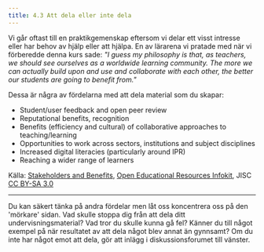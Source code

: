 ```yaml
---
title: 4.3 Att dela eller inte dela
---
```


Vi går oftast till en praktikgemenskap eftersom vi delar ett visst intresse eller har behov av hjälp eller att hjälpa. En av lärarena vi pratade med när vi förberedde denna kurs sade: *"I guess my philosophy is that, as teachers, we should see ourselves as a worldwide learning community. The more we can actually build upon and use and collaborate with each other, the better our students are going to benefit from."*

Dessa är några av fördelarna med att dela material som du skapar:

 - Student/user feedback and open peer review
 - Reputational benefits, recognition
 - Benefits (efficiency and cultural) of collaborative approaches to
   teaching/learning
 - Opportunities to work across sectors, institutions and subject
   disciplines
 - Increased digital literacies (particularly around IPR)
 - Reaching a wider range of learners

Källa: [Stakeholders and Benefits][1], [Open Educational Resources Infokit][2], JISC [CC BY-SA 3.0][3]


----------


Du kan säkert tänka på andra fördelar men låt oss koncentrera oss på den 'mörkare' sidan. Vad skulle stoppa dig från att dela ditt undervisningsmaterial? Vad tror du skulle kunna gå fel? Känner du till något exempel på när resultatet av att dela något blev annat än gynnsamt? Om du inte har något emot att dela, gör att inlägg i diskussionsforumet till vänster.


  [1]: https://openeducationalresources.pbworks.com/w/page/24838012/Stakeholders%20and%20benefits
  [2]: https://openeducationalresources.pbworks.com/w/page/26935371/Purpose%20of%20the%20OER%20infoKit
  [3]: http://creativecommons.org/licenses/by-sa/3.0/
